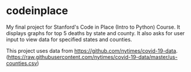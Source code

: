 # codeinplace
My final project for Stanford's Code in Place (Intro to Python) Course. It displays graphs for top 5 deaths by state and county. It also asks for user input to view data for specified states and counties.

This project uses data from https://github.com/nytimes/covid-19-data. (https://raw.githubusercontent.com/nytimes/covid-19-data/master/us-counties.csv)


